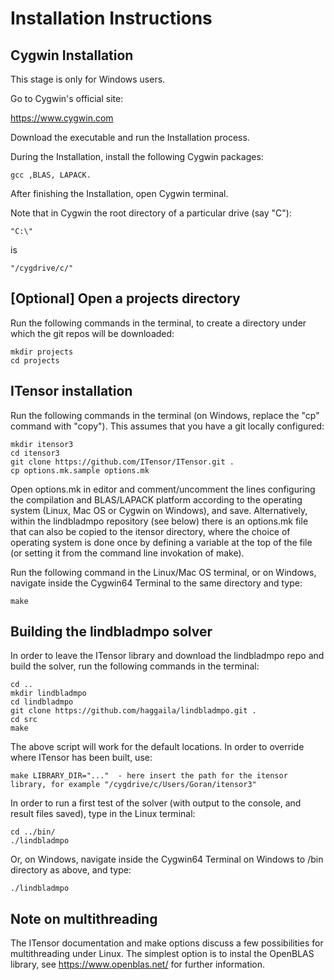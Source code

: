 # Installation Instructions

## Cygwin Installation

This stage is only for Windows users.

Go to Cygwin's official site:

https://www.cygwin.com

Download the executable and run the Installation process.

During the Installation, install the following Cygwin packages:

    gcc ,BLAS, LAPACK.

After finishing the Installation, open Cygwin terminal.

Note that in Cygwin the root directory of a particular drive (say "C"): 

    "C:\" 
is

    "/cygdrive/c/"

## [Optional] Open a projects directory

Run the following commands in the terminal, to create a directory under which the git repos will be downloaded:

    mkdir projects
    cd projects

## ITensor installation

Run the following commands in the terminal (on Windows, replace the "cp" command with "copy"). This assumes that you have a git locally configured:

    mkdir itensor3
    cd itensor3
    git clone https://github.com/ITensor/ITensor.git .
    cp options.mk.sample options.mk

Open options.mk in editor and comment/uncomment the lines configuring the compilation and BLAS/LAPACK platform according to the operating system (Linux, Mac OS or Cygwin on Windows), and save. Alternatively, within the lindbladmpo repository (see below) there is an options.mk file that can also be copied to the itensor directory, where the choice of operating system is done once by defining a variable at the top of the file (or setting it from the command line invokation of make).

Run the following command in the Linux/Mac OS terminal, or on Windows, navigate inside the Cygwin64 Terminal to the same directory and type:

    make

## Building the lindbladmpo solver

In order to leave the ITensor library and download the lindbladmpo repo and build the solver, run the following commands in the terminal:

    cd ..
    mkdir lindbladmpo
    cd lindbladmpo
    git clone https://github.com/haggaila/lindbladmpo.git .
    cd src
    make

The above script will work for the default locations. In order to override where ITensor has been built, use:

    make LIBRARY_DIR="..."  - here insert the path for the itensor library, for example "/cygdrive/c/Users/Goran/itensor3"

In order to run a first test of the solver (with output to the console, and result files saved), type in the Linux terminal:

    cd ../bin/
    ./lindbladmpo

Or, on Windows, navigate inside the Cygwin64 Terminal on Windows to /bin directory as above, and type:

    ./lindbladmpo

## Note on multithreading

The ITensor documentation and make options discuss a few possibilities for multithreading under Linux. The simplest option is to instal the OpenBLAS library, see https://www.openblas.net/ for further information.
